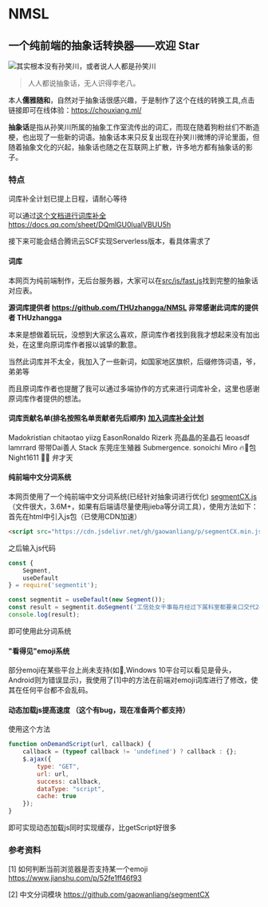 # NMSL
## 一个纯前端的抽象话转换器——欢迎 Star
![其实根本没有孙笑川，或者说人人都是孙笑川](https://cdn.jsdelivr.net/gh/gaowanliang/p/1.png)

> 人人都说抽象话，无人识得李老八。

本人**儒雅随和**，自然对于抽象话很感兴趣，于是制作了这个在线的转换工具,点击链接即可在线体验：https://chouxiang.ml/

**抽象话**是指从孙笑川所属的抽象工作室流传出的词汇，而现在随着狗粉丝们不断造梗，也出现了一些新的词语。抽象话本来只反复出现在孙笑川微博的评论里面，但随着抽象文化的兴起，抽象话也随之在互联网上扩散，许多地方都有抽象话的影子。

### 特点

词库补全计划已提上日程，请耐心等待

可以通过[这个文档进行词库补全](https://docs.qq.com/sheet/DQmlGU0lualVBUU5h) https://docs.qq.com/sheet/DQmlGU0lualVBUU5h

接下来可能会结合腾讯云SCF实现Serverless版本，看具体需求了

#### 词库
本网页为纯前端制作，无后台服务器，大家可以在[src/js/fast.js](https://github.com/gaowanliang/NMSL/blob/master/src/js/fast.js)找到完整的抽象话对应表。

**源词库提供者 https://github.com/THUzhangga/NMSL 非常感谢此词库的提供者 THUzhangga**

本来是想做着玩玩，没想到大家这么喜欢，原词库作者找到我我才想起来没有加出处，在这里向原词库作者报以诚挚的歉意。

当然此词库并不太全，我加入了一些新词，如国家地区旗帜，后缀修饰词语，爷，弟弟等

而且原词库作者也提醒了我可以通过多端协作的方式来进行词库补全，这里也感谢原词库作者提供的想法。

#### 词库贡献名单(排名按照名单贡献者先后顺序) [加入词库补全计划](https://docs.qq.com/sheet/DQmlGU0lualVBUU5h)
Madokristian chitaotao yiizg EasonRonaldo Rizerk  亮晶晶的圣晶石 leoasdf lamrrard 带带Dai善人 Stack 东莞庄生殖器 Submergence. sonoichi Miro 🔥🌟包 Night1611 🔪👦 弁才天


#### 纯前端中文分词系统
本网页使用了一个纯前端中文分词系统(已经针对抽象词进行优化) [segmentCX.js](https://github.com/gaowanliang/NMSL/blob/master/src/js/segmentCX.js)（文件很大，3.6M+，如果有后端请尽量使用jieba等分词工具），使用方法如下：
首先在html中引入js包（已使用CDN加速）
```html
<script src="https://cdn.jsdelivr.net/gh/gaowanliang/p/segmentCX.min.js"></script>
```
之后输入js代码
```javascript
const {
    Segment,
    useDefault
} = require('segmentit');

const segmentit = useDefault(new Segment());
const result = segmentit.doSegment('工信处女干事每月经过下属科室都要亲口交代24口交换机等技术性器件的安装工作。');
console.log(result);
```
即可使用此分词系统

#### "看得见"emoji系统

部分emoji在某些平台上尚未支持(如🦴,Windows 10平台可以看见是骨头，Android则为错误显示)，我使用了[1]中的方法在前端对emoji词库进行了修改，使其在任何平台都不会乱码。

#### 动态加载js提高速度 （这个有bug，现在准备两个都支持）
使用这个方法
```javascript
function onDemandScript(url, callback) {
    callback = (typeof callback != 'undefined') ? callback : {};
    $.ajax({
        type: "GET",
        url: url,
        success: callback,
        dataType: "script",
        cache: true
    });
}
```
即可实现动态加载js同时实现缓存，比getScript好很多

### 参考资料
 
[1] 如何判断当前浏览器是否支持某一个emoji  https://www.jianshu.com/p/52fe1ff46f93

[2] 中文分词模块 https://github.com/gaowanliang/segmentCX
